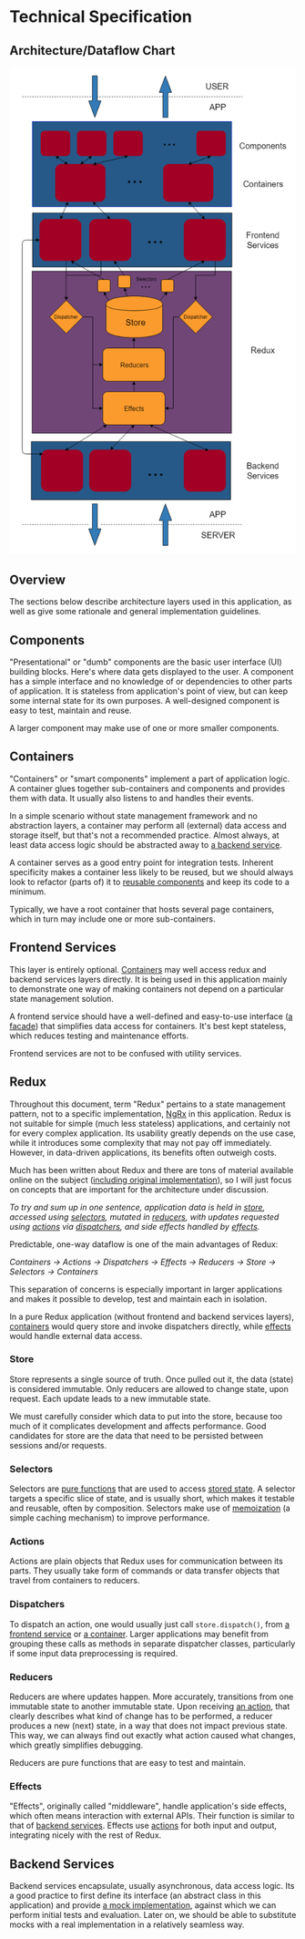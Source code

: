 # Technical Specification

## Architecture/Dataflow Chart

![Architecture/Dataflow Chart](architecture.png)

## Overview

The sections below describe architecture layers used in this application, as  well as give some rationale and general implementation guidelines.

## Components

"Presentational" or "dumb" components are the basic user interface (UI) building blocks. Here's where data gets displayed to the user. A component has a simple interface and no knowledge of or dependencies to other parts of application. It is stateless from application's point of view, but can keep some internal state for its own purposes. A well-designed component is easy to test, maintain and reuse.

A larger component may make use of one or more smaller components.

## Containers

"Containers" or "smart components" implement a part of application logic. A container glues together sub-containers and components and provides them with data. It usually also listens to and handles their events.

In a simple scenario without state management framework and no abstraction layers, a container may perform all (external) data access and storage itself, but that's not a recommended practice. Almost always, at least data access logic should be abstracted away to [a backend service](#backend-services).

A container serves as a good entry point for integration tests. Inherent specificity makes a container less likely to be reused, but we should always look to refactor (parts of) it to [reusable components](#components) and keep its code to a minimum.

Typically, we have a root container that hosts several page containers, which in turn may include one or more sub-containers.

## Frontend Services

This layer is entirely optional. [Containers](#containers) may well access redux and backend services layers directly. It is being used in this application mainly to demonstrate one way of making containers not depend on a particular state management solution.

A frontend service should have a well-defined and easy-to-use interface ([a facade](https://en.wikipedia.org/wiki/Facade_pattern)) that simplifies data access for containers. It's best kept stateless, which reduces testing and maintenance efforts.

Frontend services are not to be confused with utility services.

## Redux

Throughout this document, term "Redux" pertains to a state management pattern, not to a specific implementation, [NgRx](https://ngrx.io/) in this application. Redux is not suitable for simple (much less stateless) applications, and certainly not for every complex application. Its usability greatly depends on the use case, while it introduces some complexity that may not pay off immediately. However, in data-driven applications, its benefits often outweigh costs.

Much has been written about Redux and there are tons of material available online on the subject ([including original implementation](https://redux.js.org/)), so I will just focus on concepts that are important for the architecture under discussion.

*To try and sum up in one sentence, application data is held in [store](#store), accessed using [selectors](#selectors), mutated in [reducers](#reducers), with updates requested using [actions](#actions) via [dispatchers](#dispatchers), and side effects handled by [effects](#effects).*

Predictable, one-way dataflow is one of the main advantages of Redux:

*Containers -> Actions -> Dispatchers -> Effects -> Reducers -> Store -> Selectors -> Containers*

This separation of concerns is especially important in larger applications and makes it possible to develop, test and maintain each in isolation.

In a pure Redux application (without frontend and backend services layers), [containers](#containers) would query store and invoke dispatchers directly, while [effects](#effects) would handle external data access.

### Store

Store represents a single source of truth. Once pulled out it, the data (state) is considered immutable. Only reducers are allowed to change state, upon request. Each update leads to a new immutable state.

We must carefully consider which data to put into the store, because too much of it complicates development and affects performance. Good candidates for store are the data that need to be persisted between sessions and/or requests.

### Selectors

Selectors are [pure functions](https://en.wikipedia.org/wiki/Pure_function) that are used to access [stored state](#store). A selector targets a specific slice of state, and is usually short, which makes it testable and reusable, often by composition. Selectors make use of [memoization](https://en.wikipedia.org/wiki/Memoization) (a simple caching mechanism) to improve performance.

### Actions

Actions are plain objects that Redux uses for communication between its parts. They usually take form of commands or data transfer objects that travel from containers to reducers.

### Dispatchers

To dispatch an action, one would usually just call `store.dispatch()`, from [a frontend service](#frontend-services) or [a container](#containers). Larger applications may benefit from grouping these calls as methods in separate dispatcher classes, particularly if some input data preprocessing is required.

### Reducers

Reducers are where updates happen. More accurately, transitions from one immutable state to another immutable state. Upon receiving [an action](#actions), that clearly describes what kind of change has to be performed, a reducer produces a new (next) state, in a way that does not impact previous state. This way, we can always find out exactly what action caused what changes, which greatly simplifies debugging.

Reducers are pure functions that are easy to test and maintain.

### Effects

"Effects", originally called "middleware", handle application's side effects, which often means interaction with external APIs. Their function is similar to that of [backend services](#backend-services). Effects use [actions](#actions) for both input and output, integrating nicely with the rest of Redux.

## Backend Services

Backend services encapsulate, usually asynchronous, data access logic. Its a good practice to first define its interface (an abstract class in this application) and provide [a mock implementation](https://en.wikipedia.org/wiki/Mock_object), against which we can perform initial tests and evaluation. Later on, we should be able to substitute mocks with a real implementation in a relatively seamless way.